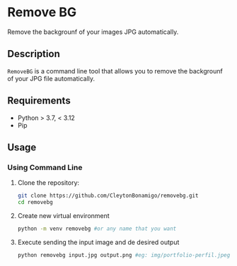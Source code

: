 # Remove BG

Remove the backgrounf of your images JPG automatically.

## Description
`RemoveBG` is a command line tool that allows you to remove the backgrounf of your JPG file automatically.

## Requirements
- Python > 3.7, < 3.12
- Pip

## Usage
### Using Command Line
1. Clone the repository:
    ```bash
    git clone https://github.com/CleytonBonamigo/removebg.git
    cd removebg
    ```
2. Create new virtual environment
    ```bash
    python -m venv removebg #or any name that you want
    ```
3. Execute sending the input image and de desired output
    ```bash
    python removebg input.jpg output.png #eg: img/portfolio-perfil.jpeg img/portfolio-perfil.png
    ```